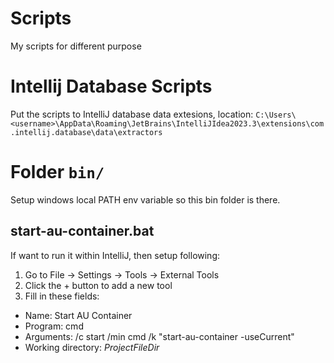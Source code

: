 # Scripts
My scripts for different purpose

# Intellij Database Scripts
Put the scripts to IntelliJ database data extesions, location:
`C:\Users\<username>\AppData\Roaming\JetBrains\IntelliJIdea2023.3\extensions\com.intellij.database\data\extractors`

# Folder `bin/`
Setup windows local PATH env variable so this bin folder is there.

## start-au-container.bat
If want to run it within IntelliJ, then setup following:
1. Go to File → Settings → Tools → External Tools
2. Click the + button to add a new tool
3. Fill in these fields:
  - Name: Start AU Container
  - Program: cmd
  - Arguments: /c start /min cmd /k "start-au-container -useCurrent"
  - Working directory: $ProjectFileDir$
